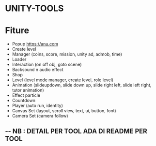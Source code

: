 # UNITY-TOOLS

# Fiture 

- Popup https://anu.com
- Create level
- Manager (coins, score, mission, unity ad, admob, time)
- Loader
- Interaction (on off obj, goto scene)
- Backsound n audio effect
- Shop
- Level (level mode manager, create level, role level)
- Animation (slideupdown, slide down up, slide right left, slide left right, tutor animation)
- Effect particle
- Countdown
- Player (auto run, identity)
- Canvas Set (layout, scroll view, text, ui, button, font)
- Camera Set (camera follow)

-- 
NB : DETAIL PER TOOL ADA DI README PER TOOL 
-- 
